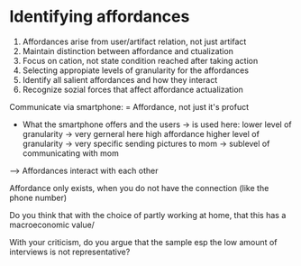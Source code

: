 # Identifying affordances

1. Affordances arise from user/artifact relation, not just artifact
2. Maintain distinction between affordance and ctualization
3. Focus on cation, not state condition reached after taking action
4. Selecting appropiate levels of granularity for the affordances
5. Identify all salient affordances and how they interact
5. Recognize sozial forces that affect affordance actualization


Communicate via smartphone:
= Affordance, not just it's profuct
- What the smartphone offers and the users -> is used
here: lower level of granularity -> very gerneral
here high affordance
higher level of granularity -> very specific
sending pictures to mom -> sublevel of communicating with mom

--> Affordances interact with each other

Affordance only exists, when you do not have the connection (like the phone number)

Do you think that with the choice of partly working at home, that this has a macroeconomic value/

With your criticism, do you argue that the sample esp the low amount of interviews is not representative?
